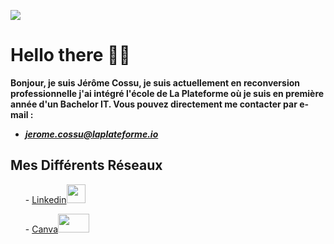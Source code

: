 ![](https://mir-s3-cdn-cf.behance.net/project_modules/1400/611c44105642271.5f7da45dc8e4a.gif)
# Hello there 👋🏻
**Bonjour, je suis Jérôme Cossu, je suis actuellement en reconversion professionnelle j'ai intégré l'école de La Plateforme où je suis en première année d'un Bachelor IT. Vous pouvez directement me contacter par e-mail :**
- ***jerome.cossu@laplateforme.io***
## Mes Différents Réseaux
<ul> - <a href = "https://www.linkedin.com/in/jerome-cossu-80072b33a/">Linkedin</a><img src ="https://img.freepik.com/vecteurs-premium/linkedin-logo_578229-227.jpg" width=30 height=30/></ul>
<ul> - <a href = "https://www.canva.com/">Canva</a><img src = "https://media.licdn.com/dms/image/v2/D5622AQHrdl89ZDOIMQ/feedshare-shrink_800/feedshare-shrink_800/0/1713529716396?e=2147483647&v=beta&t=yxv2X9ckRz0jeOHO8cHjJAiPUv3K4klmY73Tq69UH0Y" width=50 height=30/></ul>

